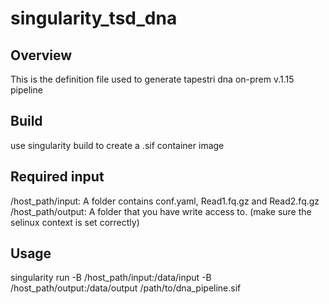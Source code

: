 # singularity_tsd_dna

## Overview
This is the definition file used to generate tapestri dna on-prem v.1.15 pipeline

## Build
use singularity build to create a .sif container image

## Required input
/host_path/input: A folder contains conf.yaml, Read1.fq.gz and Read2.fq.gz
/host_path/output: A folder that you have write access to. (make sure the selinux context is set correctly)

## Usage
singularity run -B /host_path/input:/data/input -B /host_path/output:/data/output /path/to/dna_pipeline.sif 
